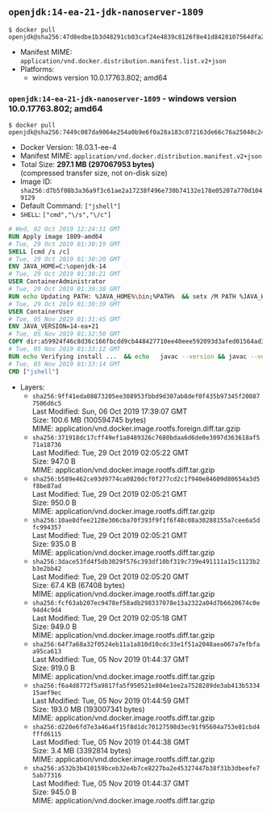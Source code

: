 ## `openjdk:14-ea-21-jdk-nanoserver-1809`

```console
$ docker pull openjdk@sha256:47d8edbe1b3d48291cb03caf24e4839c8126f8e41d8428107564dfa2afa8491a
```

-	Manifest MIME: `application/vnd.docker.distribution.manifest.list.v2+json`
-	Platforms:
	-	windows version 10.0.17763.802; amd64

### `openjdk:14-ea-21-jdk-nanoserver-1809` - windows version 10.0.17763.802; amd64

```console
$ docker pull openjdk@sha256:7449c087da9064e254a0b9e6f0a28a183c072163de66c76a25040c24ec3abea6
```

-	Docker Version: 18.03.1-ee-4
-	Manifest MIME: `application/vnd.docker.distribution.manifest.v2+json`
-	Total Size: **297.1 MB (297067953 bytes)**  
	(compressed transfer size, not on-disk size)
-	Image ID: `sha256:d7b5f08b3a36a9f3c61ae2a17238f496e730b74132e178e05207a770d1049129`
-	Default Command: `["jshell"]`
-	`SHELL`: `["cmd","\/s","\/c"]`

```dockerfile
# Wed, 02 Oct 2019 12:24:31 GMT
RUN Apply image 1809-amd64
# Tue, 29 Oct 2019 01:30:19 GMT
SHELL [cmd /s /c]
# Tue, 29 Oct 2019 01:30:20 GMT
ENV JAVA_HOME=C:\openjdk-14
# Tue, 29 Oct 2019 01:30:21 GMT
USER ContainerAdministrator
# Tue, 29 Oct 2019 01:30:38 GMT
RUN echo Updating PATH: %JAVA_HOME%\bin;%PATH% 	&& setx /M PATH %JAVA_HOME%\bin;%PATH%
# Tue, 29 Oct 2019 01:30:39 GMT
USER ContainerUser
# Tue, 05 Nov 2019 01:31:45 GMT
ENV JAVA_VERSION=14-ea+21
# Tue, 05 Nov 2019 01:32:50 GMT
COPY dir:a59924f46c8d36c166fbcdd9cb448427710ee40eee592093d3afed01564ad30d in C:\openjdk-14 
# Tue, 05 Nov 2019 01:33:12 GMT
RUN echo Verifying install ... 	&& echo   javac --version && javac --version 	&& echo   java --version && java --version
# Tue, 05 Nov 2019 01:33:14 GMT
CMD ["jshell"]
```

-	Layers:
	-	`sha256:9ff41eda08873205ee308953fbbd9d307ab8def0f435b97345f200877506d6c5`  
		Last Modified: Sun, 06 Oct 2019 17:39:07 GMT  
		Size: 100.6 MB (100594745 bytes)  
		MIME: application/vnd.docker.image.rootfs.foreign.diff.tar.gzip
	-	`sha256:371918dc17cff49ef1a8489326c7680bdaa6d6de0e3097d363618af571a18736`  
		Last Modified: Tue, 29 Oct 2019 02:05:22 GMT  
		Size: 947.0 B  
		MIME: application/vnd.docker.image.rootfs.diff.tar.gzip
	-	`sha256:b589e462ce93d9774ca0820dcf0f277cd2c1f940e84609d80654a3d5f8be87ad`  
		Last Modified: Tue, 29 Oct 2019 02:05:21 GMT  
		Size: 950.0 B  
		MIME: application/vnd.docker.image.rootfs.diff.tar.gzip
	-	`sha256:10ae8dfee2128e306cba70f393f9f1f6f48c08a30288155a7cee6a5dfc994357`  
		Last Modified: Tue, 29 Oct 2019 02:05:21 GMT  
		Size: 935.0 B  
		MIME: application/vnd.docker.image.rootfs.diff.tar.gzip
	-	`sha256:3dace53fd4f5db3029f576c393df10bf319c739e491111a15c1123b2b3e2bb42`  
		Last Modified: Tue, 29 Oct 2019 02:05:20 GMT  
		Size: 67.4 KB (67408 bytes)  
		MIME: application/vnd.docker.image.rootfs.diff.tar.gzip
	-	`sha256:fcf63ab207ec9478ef58adb298337078e13a2322a04d7b6620674c0e94d4c9d4`  
		Last Modified: Tue, 29 Oct 2019 02:05:18 GMT  
		Size: 949.0 B  
		MIME: application/vnd.docker.image.rootfs.diff.tar.gzip
	-	`sha256:64f7a68a32f0524eb11a1a810d10cdc33e1f51a2048aea067a7efbfaa95ca613`  
		Last Modified: Tue, 05 Nov 2019 01:44:37 GMT  
		Size: 919.0 B  
		MIME: application/vnd.docker.image.rootfs.diff.tar.gzip
	-	`sha256:f6a4d8772f5a9817fa5f950521e804e1ee2a7528289de3ab413b533415aef9ec`  
		Last Modified: Tue, 05 Nov 2019 01:44:59 GMT  
		Size: 193.0 MB (193007341 bytes)  
		MIME: application/vnd.docker.image.rootfs.diff.tar.gzip
	-	`sha256:d220e6fd7e3a46a4f15f8d1dc70127598d3ec91f95604a753e01cbd4fffd6115`  
		Last Modified: Tue, 05 Nov 2019 01:44:38 GMT  
		Size: 3.4 MB (3392814 bytes)  
		MIME: application/vnd.docker.image.rootfs.diff.tar.gzip
	-	`sha256:a532b3b410159bceb32e4b7ce8227ba2e45327447b38f31b3dbeefe75ab77316`  
		Last Modified: Tue, 05 Nov 2019 01:44:37 GMT  
		Size: 945.0 B  
		MIME: application/vnd.docker.image.rootfs.diff.tar.gzip
